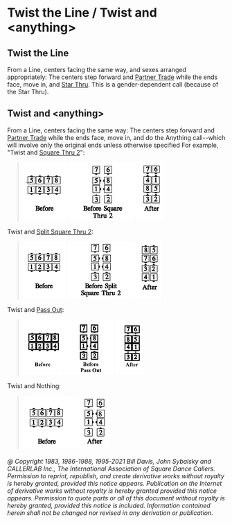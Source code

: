 
# Twist the Line / Twist and \<anything>

## Twist the Line

From a Line, centers facing the same way, and sexes
arranged appropriately: The centers step forward and 
[Partner Trade](../b2/trade.md) while the ends face, move in, and 
[Star Thru](../b1/star_thru.md). This is a gender-dependent call (because of the Star
Thru).

## Twist and \<anything>

From a Line, centers facing the
same way: The centers step forward and [Partner Trade](../b2/trade.md)
while the ends face, move in, and do the Anything call--which will involve 
only the original ends unless otherwise
specified For example, "Twist and [Square Thru 2](../b1/square_thru.md)":

>
> ![alt](twist_and_anything_1a.png)
> ![alt](twist_and_anything_1b.png)
> ![alt](twist_and_anything_1c.png)
>

Twist and [Split Square Thru 2](../a1/split_square_thru.md):

>
> ![alt](twist_and_anything_2a.png)
> ![alt](twist_and_anything_2b.png)
> ![alt](twist_and_anything_2c.png)
>

Twist and [Pass Out](../a1/pass_out.md):

>
> ![alt](twist_and_anything_3a.png)
> ![alt](twist_and_anything_3b.png)
> ![alt](twist_and_anything_3c.png)
>

Twist and Nothing:

>
> ![alt](twist_and_anything_4a.png)
> ![alt](twist_and_anything_4b.png)
>

###### @ Copyright 1983, 1986-1988, 1995-2021 Bill Davis, John Sybalsky and CALLERLAB Inc., The International Association of Square Dance Callers. Permission to reprint, republish, and create derivative works without royalty is hereby granted, provided this notice appears. Publication on the Internet of derivative works without royalty is hereby granted provided this notice appears. Permission to quote parts or all of this document without royalty is hereby granted, provided this notice is included. Information contained herein shall not be changed nor revised in any derivation or publication.
